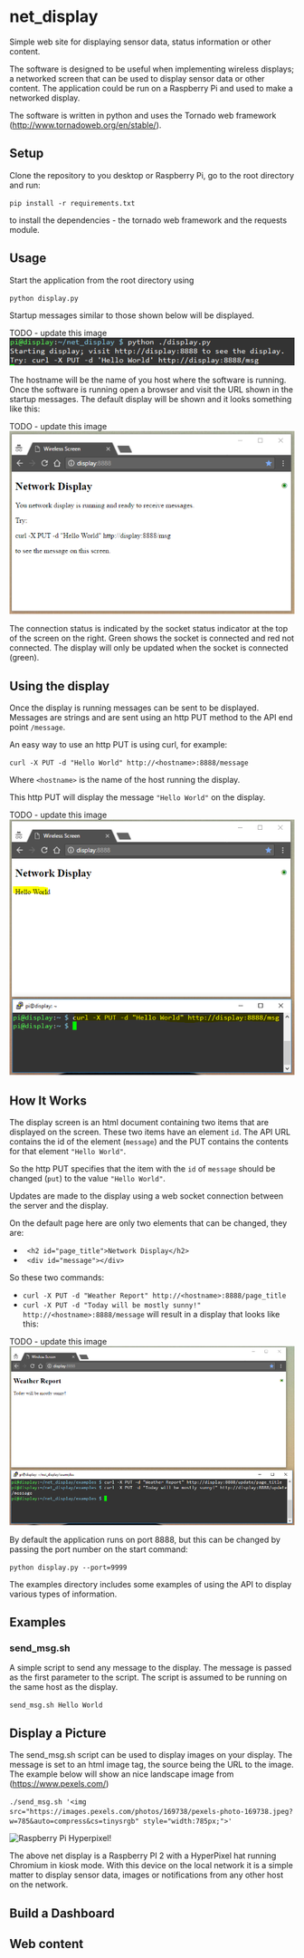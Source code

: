 # net_display
Simple web site for displaying sensor data, status information or other content.

The software is designed to be useful when implementing wireless displays; a networked screen that can be used to display sensor data or other content. The application could be run on a Raspberry Pi and used to make a networked display.

The software is written in python and uses the Tornado web framework (http://www.tornadoweb.org/en/stable/).

## Setup

Clone the repository to you desktop or Raspberry Pi, go to the root directory and run:

`pip install -r requirements.txt`

to install the dependencies - the tornado web framework and the requests module.

## Usage

Start the application from the root directory using

`python display.py`

Startup messages similar to those shown below will be displayed.

TODO - update this image
![startup messages](https://github.com/sinoia/net_display/raw/master/documentation/startup_messages.png)

The hostname will be the name of you host where the software is running. Once the software is running open a browser and visit the URL shown in the startup messages. The default display will be shown and it looks something like this:

TODO - update this image
![default display](https://github.com/sinoia/net_display/raw/master/documentation/default_screen.png)

The connection status is indicated by the socket status indicator at the top of the screen on the right. Green shows the socket is connected and red not connected. The display will only be updated when the socket is connected (green).

## Using the display

Once the display is running messages can be sent to be displayed. Messages are strings and are sent using an http PUT method to the API end point `/message`.

An easy way to use an http PUT is using curl, for example:

`curl -X PUT -d "Hello World" http://<hostname>:8888/message`

Where `<hostname>` is the name of the host running the display.

This http PUT will display the message `"Hello World"` on the display.

TODO - update this image
![default display](https://github.com/sinoia/net_display/raw/master/documentation/send_message.png)

## How It Works

The display screen is an html document containing two items that are displayed on the screen. These two items have an element `id`. The API URL contains the id of the element (`message`) and the PUT contains the contents for that element `"Hello World"`.

So the http PUT specifies that the item with the `id` of `message` should be changed (`put`) to the value `"Hello World"`.

Updates are made to the display using a web socket connection between the server and the display.

On the default page here are only two elements that can be changed, they are:
* ``` <h2 id="page_title">Network Display</h2>```
* ``` <div id="message"></div>```

So these two commands:
* `curl -X PUT -d "Weather Report" http://<hostname>:8888/page_title`
* `curl -X PUT -d "Today will be mostly sunny!" http://<hostname>:8888/message`
will result in a display that looks like this:

TODO - update this image
![Changing the title](https://github.com/sinoia/net_display/raw/master/documentation/title_change.png)

By default the application runs on port 8888, but this can be changed by passing the port number on the start command:

`python display.py --port=9999`

The examples directory includes some examples of using the API to display various types of information.

## Examples
### send_msg.sh
A simple script to send any message to the display. The message is passed as the first parameter to the script. The script is assumed to be running on the same host as the display.

`send_msg.sh Hello World`

## Display a Picture
The send_msg.sh script can be used to display images on your display. The message is set to an html image tag, the source being the URL to the image. The example below will show an nice landscape image from (https://www.pexels.com/)

`./send_msg.sh '<img src="https://images.pexels.com/photos/169738/pexels-photo-169738.jpeg?w=785&auto=compress&cs=tinysrgb" style="width:785px;">'`

![Raspberry Pi Hyperpixel!](https://github.com/sinoia/net_display/raw/master/documentation/hyperpixel_message.jpg)

The above net display is a Raspberry PI 2 with a HyperPixel hat running Chromium in kiosk mode. With this device on the local network it is a simple matter to display sensor data, images or notifications from any other host on the network.

## Build a Dashboard

## Web content
